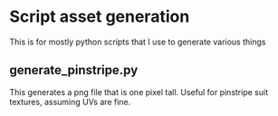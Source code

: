 # Script asset generation

This is for mostly python scripts that I use to generate various things

## generate_pinstripe.py

This generates a png file that is one pixel tall. Useful for pinstripe suit
textures, assuming UVs are fine.
